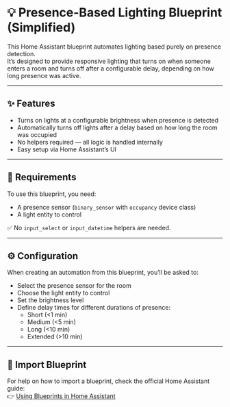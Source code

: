 # 💡 Presence-Based Lighting Blueprint (Simplified)

This Home Assistant blueprint automates lighting based purely on presence detection.  
It’s designed to provide responsive lighting that turns on when someone enters a room and turns off after a configurable delay, depending on how long presence was active.

---

## ✨ Features

- Turns on lights at a configurable brightness when presence is detected  
- Automatically turns off lights after a delay based on how long the room was occupied  
- No helpers required — all logic is handled internally  
- Easy setup via Home Assistant’s UI

---

## 🧰 Requirements

To use this blueprint, you need:

- A presence sensor (`binary_sensor` with `occupancy` device class)  
- A light entity to control  

✅ No `input_select` or `input_datetime` helpers are needed.

---

## ⚙️ Configuration

When creating an automation from this blueprint, you’ll be asked to:

- Select the presence sensor for the room  
- Choose the light entity to control  
- Set the brightness level  
- Define delay times for different durations of presence:
  - Short (<1 min)
  - Medium (<5 min)
  - Long (<10 min)
  - Extended (>10 min)

---

## 🔗 Import Blueprint

For help on how to import a blueprint, check the official Home Assistant guide:  
👉 [Using Blueprints in Home Assistant](https://www.home-assistant.io/docs/automation/using_blueprints/#importing-blueprints)
